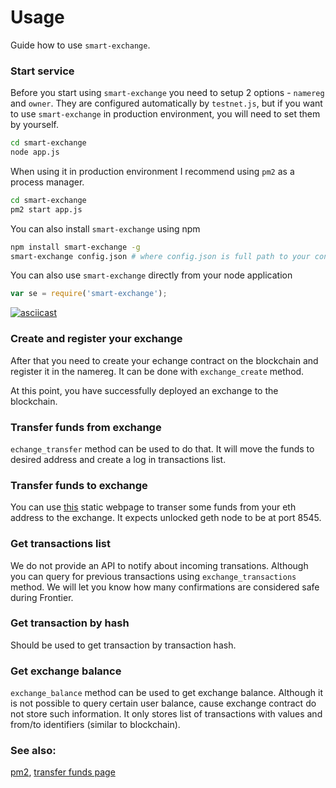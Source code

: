 # Usage

Guide how to use `smart-exchange`.

### Start service

Before you start using `smart-exchange` you need to setup 2 options - `namereg` and `owner`. They are configured automatically by `testnet.js`, but if you want to use `smart-exchange` in production environment, you will need to set them by yourself.

```bash
cd smart-exchange
node app.js
```

When using it in production environment I recommend using `pm2` as a process manager.

```bash
cd smart-exchange
pm2 start app.js
```

You can also install `smart-exchange` using npm

```bash
npm install smart-exchange -g
smart-exchange config.json # where config.json is full path to your configuration file
```

You can also use `smart-exchange` directly from your node application

```js
var se = require('smart-exchange');
```

[![asciicast](https://asciinema.org/a/d6ju4n0h0009xkp9z675kus82.png)](https://asciinema.org/a/d6ju4n0h0009xkp9z675kus82)

### Create and register your exchange

After that you need to create your echange contract on the blockchain and register it in the namereg. It can be done with `exchange_create` method.

At this point, you have successfully deployed an exchange to the blockchain.

### Transfer funds from exchange

`echange_transfer` method can be used to do that. It will move the funds to desired address and create a log in transactions list.

### Transfer funds to exchange

You can use [this](http://ethchange.github.io/) static webpage to transer some funds from your eth address to the exchange. It expects unlocked geth node to be at port 8545.

### Get transactions list

We do not provide an API to notify about incoming transations. Although you can query for previous transactions using `exchange_transactions` method. We will let you know how many confirmations are considered safe during Frontier.

### Get transaction by hash

Should be used to get transaction by transaction hash.

### Get exchange balance

`exchange_balance` method can be used to get exchange balance. Although it is not possible to query certain user balance, cause exchange contract do not store such information. It only stores list of transactions with values and from/to identifiers (similar to blockchain).

### See also:

[pm2](https://github.com/Unitech/pm2), [transfer funds page](https://ethchange.github.io)

